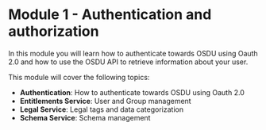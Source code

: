 # Module 1 - Authentication and authorization

In this module you will learn how to authenticate towards OSDU using Oauth 2.0 and how to use the OSDU API to retrieve information about your user.

This module will cover the following topics:
- **Authentication**: How to authenticate towards OSDU using Oauth 2.0
- **Entitlements Service**: User and Group management
- **Legal Service**: Legal tags and data categorization
- **Schema Service**: Schema management